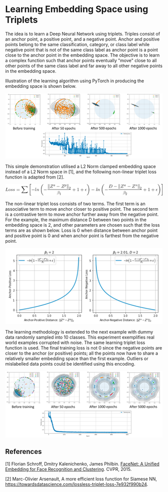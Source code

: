 # Learning Embedding Space using Triplets

The idea is to learn a Deep Neural Network using triplets. Triples consist of an anchor point, a positive point, and a negative point. Anchor and positive points belong to the same classification, category, or class label while negative point that is not of the same class label as anchor point is a point close to the anchor point in the embedding space. The objective is to learn a complex function such that anchor points eventually "move" close to all other points of the same class label and far away to all other negative points in the embedding space.

Illustration of the learning algorithm using PyTorch in producing the embedding space is shown below.

![Demo1](https://github.com/eycheu/triplet/blob/master/image/demo1.png)

This simple demonstration utilised a L2 Norm clamped embedding space instead of a L2 Norm space in [1], and the following non-linear triplet loss function is adapted from [2].

![Triplet loss](https://github.com/eycheu/triplet/blob/master/image/nonlinear_triplet_loss.png)

The non-linear triplet loss consists of two terms. The first term is an associative term to move anchor closer to positive point. The second term is a contrastive term to move anchor further away from the negative point. For the example, the maximum distance D between two points in the embedding space is 2, and other parameters are chosen such that the loss terms are as shown below. Loss is 0 when distance between anchor point and positive point is 0 and when anchor point is farthest from the negative point.

![Triplet loss terms](https://github.com/eycheu/triplet/blob/master/image/nonlinear_triplet_loss_terms.png)

The learning methodology is extended to the next example with dummy data randomly sampled into 10 classes. This experiment exemplifies real world examples corrupted with noise. The same learning triplet loss function is used. The final training loss is not 0 since the negative points are closer to the anchor (or positive) points; all the points now have to share a relatively smaller embedding space than the first example. Outliers or mislabelled data points could be identified using this encoding.

![Demo2](https://github.com/eycheu/triplet/blob/master/image/demo2.png)

## References

[1] Florian Schroff, Dmitry Kalenichenko, James Philbin. [FaceNet: A Unified Embedding for Face Recognition and Clustering](https://arxiv.org/abs/1503.03832). CVPR, 2015.

[2] Marc-Olivier Arsenault, A more efficient loss function for Siamese NN, https://towardsdatascience.com/lossless-triplet-loss-7e932f990b24.
